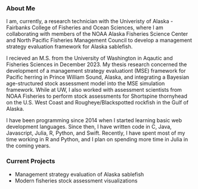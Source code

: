 ### About Me
I am, currently, a research technician with the Univeristy of Alaska - Fairbanks College of Fisheries and Ocean Sciences, where I am collaborating with members of the NOAA Alaska Fisheries Science Center and North Pacific Fisheries Management Council to develop a management strategy evaluation framework for Alaska sablefish.

I recieved an M.S. from the University of Washington in Aqautic and Fisheries Sciences in December 2023. My thesis research concerned the development of a management strategy evaluationt (MSE) framework for Pacific herring in Prince William Sound, Alaska, and integrating a Bayesian age-structured stock assessment model into the MSE simulation framework. While at UW, I also worked with assessment scientists from NOAA Fisheries to perform stock assessments for Shortspine thornyhead on the U.S. West Coast and Rougheye/Blackspotted rockfish in the Gulf of Alaska. 

I have been programming since 2014 when I started learning basic web development languages. Since then, I have written code in C, Java, Javascript, Julia, R, Python, and Swift. Recently, I have spent most of my time working in R and Python, and I plan on spending more time in Julia in the coming years. 

### Current Projects
- Management strategy evaluation of Alaska sablefish
- Modern fisheries stock assessment visualizations

<!--
**Ovec8hkin/Ovec8hkin** is a ✨ _special_ ✨ repository because its `README.md` (this file) appears on your GitHub profile.

Here are some ideas to get you started:

- 🔭 I’m currently working on ...
- 🌱 I’m currently learning ...
- 👯 I’m looking to collaborate on ...
- 🤔 I’m looking for help with ...
- 💬 Ask me about ...
- 📫 How to reach me: ...
- 😄 Pronouns: ...
- ⚡ Fun fact: ...
-->
